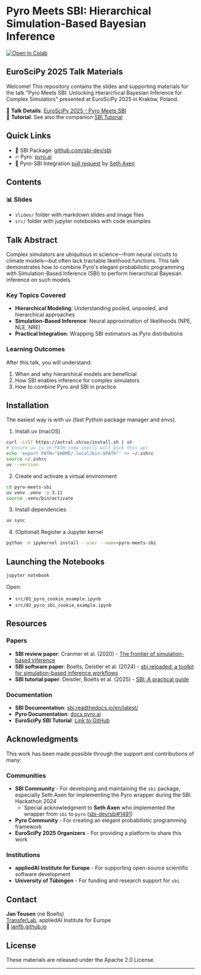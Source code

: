 # Pyro Meets SBI: Hierarchical Simulation-Based Bayesian Inference

[![Open In Colab](https://colab.research.google.com/assets/colab-badge.svg)](https://colab.research.google.com/github/janfb/pyro-meets-sbi/tree/main/src)

## EuroSciPy 2025 Talk Materials

Welcome! This repository contains the slides and supporting materials for the talk "Pyro
Meets SBI: Unlocking Hierarchical Bayesian Inference for Complex Simulators" presented
at EuroSciPy 2025 in Kraków, Poland.

📍 **Talk Details**: [EuroSciPy 2025 - Pyro Meets SBI](https://euroscipy.org/talks/KCYYTF/)  
🎯 **Tutorial**: See also the companion [SBI Tutorial](https://github.com/janfb/euroscipy-2025-sbi-tutorial)

## Quick Links

- 🔧 SBI Package: [github.com/sbi-dev/sbi](https://github.com/sbi-dev/sbi)
- 🔥 Pyro: [pyro.ai](https://pyro.ai)
- 🔄 Pyro-SBI Integration [pull request](https://github.com/sbi-dev/sbi/pull/1491) by [Seth Axen](https://sethaxen.com/)

## Contents

### 📊 Slides

- `slides/` folder with markdown slides and image files
- `src/` folder with jupyter notebooks with code examples

## Talk Abstract

Complex simulators are ubiquitous in science—from neural circuits to climate models—but
often lack tractable likelihood functions. This talk demonstrates how to combine Pyro's
elegant probabilistic programming with Simulation-Based Inference (SBI) to perform
hierarchical Bayesian inference on such models.

### Key Topics Covered

- **Hierarchical Modeling**: Understanding pooled, unpooled, and hierarchical approaches
- **Simulation-Based Inference**: Neural approximation of likelihoods (NPE, NLE, NRE)
- **Practical Integration**: Wrapping SBI estimators as Pyro distributions

### Learning Outcomes

After this talk, you will understand:

1. When and why hierarchical models are beneficial
2. How SBI enables inference for complex simulators
3. How to combine Pyro and SBI in practice

## Installation

The easiest way is with uv (fast Python package manager and envs).

1. Install uv (macOS)

```bash
curl -LsSf https://astral.sh/uv/install.sh | sh
# Ensure uv is on PATH (new shells will pick this up)
echo 'export PATH="$HOME/.local/bin:$PATH"' >> ~/.zshrc
source ~/.zshrc
uv --version
```

2. Create and activate a virtual environment

```bash
cd pyro-meets-sbi
uv venv .venv -p 3.11
source .venv/bin/activate
```

3. Install dependencies

```bash
uv sync
```

4. (Optional) Register a Jupyter kernel

```bash
python -m ipykernel install --user --name=pyro-meets-sbi
```

## Launching the Notebooks

```bash
jupyter notebook
```

Open:

- `src/01_pyro_cookie_example.ipynb`
- `src/02_pyro_sbi_cookie_example.ipynb`

## Resources

### Papers

- **SBI review paper**: Cranmer et al. (2020) - [The frontier of simulation-based inference](https://www.pnas.org/doi/10.1073/pnas.1912789117)
- **SBI software paper**: Boelts, Deistler et al. (2024) - [sbi reloaded: a toolkit for simulation-based inference workflows](https://joss.theoj.org/papers/10.21105/joss.07754)
- **SBI tutorial paper**: Deistler, Boelts et al. (2025) - [SBI: A practical guide](https://arxiv.org/abs/2508.12939)

### Documentation

- **SBI Documentation**: [sbi.readthedocs.io/en/latest/](https://sbi.readthedocs.io/en/latest/)
- **Pyro Documentation**: [docs.pyro.ai](http://docs.pyro.ai/)
- **EuroSciPy SBI Tutorial**: [Link to GitHub](https://github.com/janfb/euroscipy-2025-sbi-tutorial)

## Acknowledgments

This work has been made possible through the support and contributions of many:

### Communities

- **SBI Community** - For developing and maintaining the `sbi` package, especially Seth Axen for implementing the Pyro wrapper during the SBI Hackathon 2024
  - Special acknowledgment to **Seth Axen** who implemented the wrapper from `sbi` to `pyro` ([sbi-dev/sbi#1491](https://github.com/sbi-dev/sbi/pull/1491))
- **Pyro Community** - For creating an elegant probabilistic programming framework
- **EuroSciPy 2025 Organizers** - For providing a platform to share this work

### Institutions

- **appliedAI Institute for Europe** - For supporting open-source scientific software development
- **University of Tübingen** - For funding and research support for `sbi`

## Contact

**Jan Teusen** (né Boelts)  
[TransferLab](https://transferlab.ai/), appliedAI Institute for Europe  
🔗 [janfb.github.io](https://janfb.github.io/)

## License

These materials are released under the Apache 2.0 License.

---
